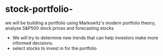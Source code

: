 # stock-portfolio-
we will be building a portfolio using Markowitz's modern portfolio theory, analyse S&P500 stock prices and forecasting stocks
- We will try to determine new trends that can help investors make more informed decisions.
- select stocks to invest in for the portfolio
